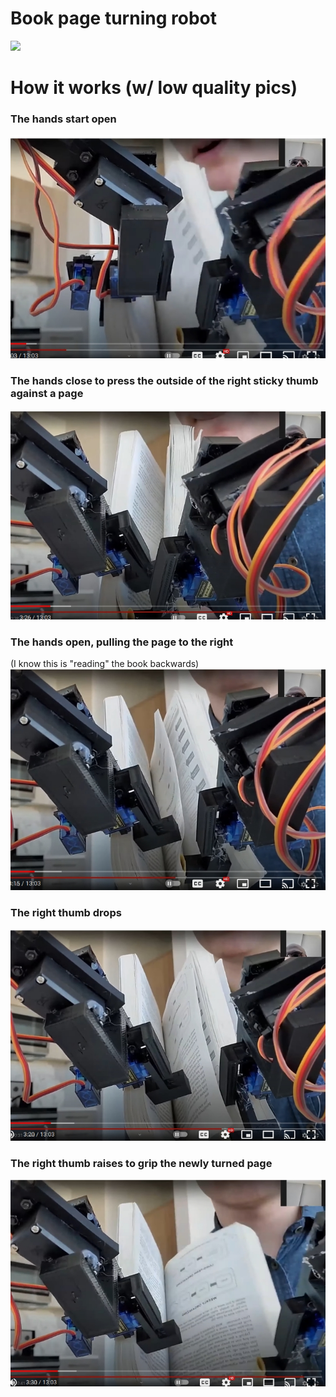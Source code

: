 # Book page turning robot
<img src="pics/robot.jpg">

# How it works (w/ low quality pics)
### The hands start open
<img src="pics/startsOpen.jpeg">

### The hands close to press the outside of the right sticky thumb against a page
<img src="pics/handsClose.jpeg">

### The hands open, pulling the page to the right
(I know this is "reading" the book backwards)
<img src="pics/pullApart.jpeg">

### The right thumb drops
<img src="pics/thumbDrops.jpeg">

### The right thumb raises to grip the newly turned page
<img src="pics/thumbRaises.jpeg">
